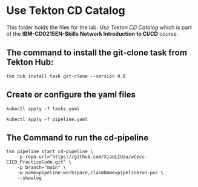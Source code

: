 # Use Tekton CD Catalog

This folder holds the files for the lab: _Use Tekton CD Catalog_ which is part of the **IBM-CD0215EN-Skills Network Introduction to CI/CD** course.

## The command to install the git-clone task from Tekton Hub:
`tkn hub install task git-clone --version 0.8`

## Create or configure the yaml files
`kubectl apply -f tasks.yaml`

`kubectl apply -f pipeline.yaml`

## The Command to run the cd-pipeline
```
tkn pipeline start cd-pipeline \
    -p repo-url="https://github.com/XiaoLIUau/wtecc-CICD_PracticeCode.git" \
    -p branch="main" \
    -w name=pipeline-workspace,claimName=pipelinerun-pvc \
    --showlog
```